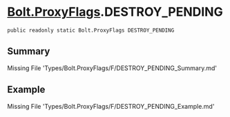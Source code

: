 # [Bolt.ProxyFlags](Types/Bolt.ProxyFlags.md).DESTROY_PENDING
`public readonly static Bolt.ProxyFlags DESTROY_PENDING`
## Summary
Missing File 'Types/Bolt.ProxyFlags/F/DESTROY_PENDING_Summary.md'
## Example
Missing File 'Types/Bolt.ProxyFlags/F/DESTROY_PENDING_Example.md'
